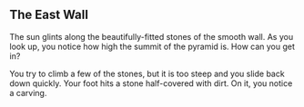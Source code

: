 ## The East Wall

The sun glints along the beautifully-fitted stones of the smooth wall. As you look up, you notice how high the summit of the pyramid is. How can you get in?

You try to climb a few of the stones, but it is too steep and you slide back down quickly. Your foot hits a stone half-covered with dirt. On it, you notice a carving.

<Item id="5" />

<Page url="4" instructions="This one is harder to decipher, but your guidebook states, '1: Longitude measures around the _____ from east to west, with 0° at the Prime Meridian'. You click on the URL that appears next to the glyph's image." action="Walk north" condition="5" />
